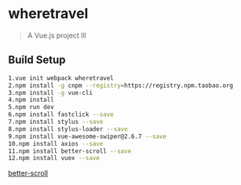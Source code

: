 # wheretravel

> A Vue.js project
lll
## Build Setup
``` bash
1.vue init webpack wheretravel
2.npm install -g cnpm --registry=https://registry.npm.taobao.org
3.npm install -g vue-cli
4.npm install
5.npm run dev
6.npm install fastclick --save
7.npm install stylus --save
8.npm install stylus-loader --save
9.npm install vue-awesome-swiper@2.6.7 --save
10.npm install axios --save
11.npm install better-scroll --save
12.npm install vuex --save
```
[better-scroll](https://github.com/ustbhuangyi/better-scroll)
